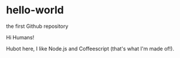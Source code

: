 # hello-world
the first Github repository

Hi Humans!

Hubot here, I like Node.js and Coffeescript (that's what I'm made of!).
